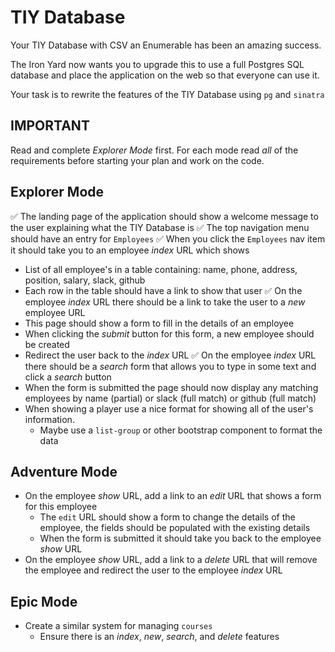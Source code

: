 # TIY Database

Your TIY Database with CSV an Enumerable has been an amazing success.

The Iron Yard now wants you to upgrade this to use a full Postgres SQL database and place the application on the web so that everyone can use it.

Your task is to rewrite the features of the TIY Database using `pg` and `sinatra`

## IMPORTANT

Read and complete _Explorer Mode_ first. For each mode read *all* of the requirements before starting your plan and work on the code.

## Explorer Mode
✅ The landing page of the application should show a welcome message to the user explaining what the TIY Database is
✅ The top navigation menu should have an entry for `Employees`
✅ When you click the `Employees` nav item it should take you to an employee *index* URL which shows
  - List of all employee's in a table containing: name, phone, address, position, salary, slack, github
  - Each row in the table should have a link to show that user
✅ On the employee *index* URL there should be a link to take the user to a *new* employee URL
  - This page should show a form to fill in the details of an employee
  - When clicking the _submit_ button for this form, a new employee should be created
  - Redirect the user back to the *index* URL
✅ On the employee *index* URL there should be a _search_ form that allows you to type in some text and click a *search* button
  - When the form is submitted the page should now display any matching employees by name (partial) or slack (full match) or github (full match)
- When showing a player use a nice format for showing all of the user's information.
  - Maybe use a `list-group` or other bootstrap component to format the data

## Adventure Mode
- On the employee *show* URL, add a link to an *edit* URL that shows a form for this employee
  - The `edit` URL should show a form to change the details of the employee, the fields should be populated with the existing details
  - When the form is submitted it should take you back to the employee *show* URL
- On the employee *show* URL, add a link to a *delete* URL that will remove the employee and redirect the user to the employee *index* URL

## Epic Mode
- Create a similar system for managing `courses`
  - Ensure there is an *index*, *new*, *search*, and *delete* features
